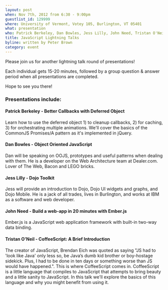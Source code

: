 ```yaml
---
layout: post
when: Nov 7th, 2012 from 6:30 - 9:00pm
guestlist_id: 129999
where: University of Vermont, Votey 105, Burlington, VT 05401
what: presentation
who: Patrick Berkeley, Dan Bowles, Jess Lilly, John Need, Tristan O'Neil
title: JavaScript Lightning Talks
byline: written by Peter Brown
category: event
---
```


Please join us for another lightning talk round of presentations!

Each individual gets 15-20 minutes, followed by a group question & answer period when all presentations are completed.

Hope to see you there!

### Presentations include:

#### Patrick Berkeley - Better Callbacks with Deferred Object

Learn how to use the deferred object 1) to cleanup callbacks, 2) for caching,
3) for orchestrating multiple animations. We'll cover the basics of the
CommonJS Promises/A pattern as it's implemented in jQuery.

#### Dan Bowles - Object Oriented JavaScript

Dan will be speaking on OOJS, prototypes and useful patterns when dealing with them.
He is a developer on the Web Architecture team at Dealer.com.  Lover of The Web, Bacon and LEGO bricks.

#### Jess Lilly - Dojo Toolkit

Jess will provide an introduction to Dojo, Dojo UI widgets and graphs, and
Dojo Mobile. He is a jack of all trades, lives in Burlington, and works at IBM
as a software and web developer.

#### John Need - Build a web-app in 20 minutes with Ember.js

Ember.js is a JavaScript web application framework with built-in
two-way data binding.

#### Tristan O'Neil - CoffeeScript: A Brief Introduction

The creator of JavaScript, Brendan Eich was quoted as saying "JS had to 'look like Java'
only less so, be Java’s dumb kid brother or boy-hostage sidekick. Plus, I had to be done
in ten days or something worse than JS would have happened.". This is where CoffeeScript
comes in. CoffeeScript is a little language that compiles to JavaScript that attempts to
bring beauty and a little sanity to JavaScript. In this talk we'll explore the basics of
this language and why you might benefit from using it.
